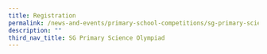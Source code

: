 ```yaml
---
title: Registration
permalink: /news-and-events/primary-school-competitions/sg-primary-science-olympiad/registration/
description: ""
third_nav_title: SG Primary Science Olympiad
---
```

